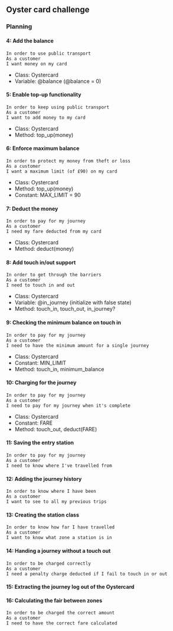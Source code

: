 ## Oyster card challenge

### Planning

#### 4: Add the balance
```
In order to use public transport
As a customer
I want money on my card
```

- Class: Oystercard
- Variable: @balance (@balance = 0)

#### 5: Enable top-up functionality
```
In order to keep using public transport
As a customer
I want to add money to my card
```

- Class: Oystercard
- Method: top_up(money)

#### 6: Enforce maximum balance
```
In order to protect my money from theft or loss
As a customer
I want a maximum limit (of £90) on my card
```

- Class: Oystercard
- Method: top_up(money)
- Constant: MAX_LIMIT = 90

#### 7: Deduct the money
```
In order to pay for my journey
As a customer
I need my fare deducted from my card
```

- Class: Oystercard
- Method: deduct(money)

#### 8: Add touch in/out support
```
In order to get through the barriers
As a customer
I need to touch in and out
```

- Class: Oystercard
- Variable: @in_journey (initialize with false state)
- Method: touch_in, touch_out, in_journey?

#### 9: Checking the minimum balance on touch in
```
In order to pay for my journey
As a customer
I need to have the minimum amount for a single journey
```

- Class: Oystercard
- Constant: MIN_LIMIT
- Method: touch_in, minimum_balance

#### 10: Charging for the journey
```
In order to pay for my journey
As a customer
I need to pay for my journey when it's complete
```

- Class: Oystercard
- Constant: FARE
- Method: touch_out, deduct(FARE)

#### 11: Saving the entry station
```
In order to pay for my journey
As a customer
I need to know where I've travelled from
```
#### 12: Adding the journey history
```
In order to know where I have been
As a customer
I want to see to all my previous trips
```
#### 13: Creating the station class
```
In order to know how far I have travelled
As a customer
I want to know what zone a station is in
```
#### 14: Handing a journey without a touch out
```
In order to be charged correctly
As a customer
I need a penalty charge deducted if I fail to touch in or out
```
#### 15: Extracting the journey log out of the Oystercard


#### 16: Calculating the fair between zones
```
In order to be charged the correct amount
As a customer
I need to have the correct fare calculated
```
